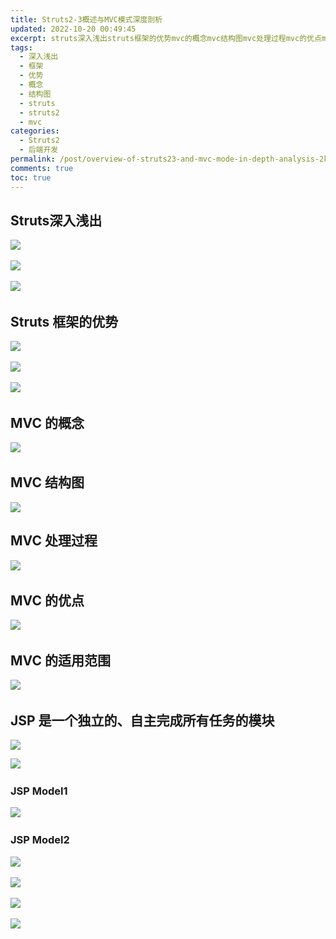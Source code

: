 ```yaml
---
title: Struts2-3概述与MVC模式深度剖析
updated: 2022-10-20 00:49:45
excerpt: struts深入浅出​​​struts框架的优势​​​mvc的概念​mvc结构图mvc处理过程​mvc的优点​mvc的适用范围​jsp是一个独立的自主完成所有任务的模块​jspmodel​jspmodel​​​​
tags:
  - 深入浅出
  - 框架
  - 优势
  - 概念
  - 结构图
  - struts
  - struts2
  - mvc
categories:
  - Struts2
  - 后端开发
permalink: /post/overview-of-struts23-and-mvc-mode-in-depth-analysis-2kiuvt.html
comments: true
toc: true
---
```

## Struts深入浅出

![](https://img1.terwer.space/api/public/20221020010747.png)​

![](https://img1.terwer.space/api/public/20221020010957.png)​

![](https://img1.terwer.space/api/public/20221020011055.png)​

## Struts 框架的优势

![](https://img1.terwer.space/api/public/20221020011250.png)​

![](https://img1.terwer.space/api/public/20221020011341.png)​

![](https://img1.terwer.space/api/public/20221020011525.png)​

## MVC 的概念

![](https://img1.terwer.space/api/public/20221020011715.png)​

## MVC 结构图

![](https://img1.terwer.space/api/public/20221020011810.png) 

## MVC 处理过程

![](https://img1.terwer.space/api/public/20221020012131.png)​

## MVC 的优点

![](https://img1.terwer.space/api/public/20221020013111.png)​

## MVC 的适用范围

![](https://img1.terwer.space/api/public/20221020013243.png)​

## JSP 是一个独立的、自主完成所有任务的模块

![](https://img1.terwer.space/api/public/20221020013357.png) 

![](https://img1.terwer.space/api/public/20221020013517.png)​

### JSP Model1

![](https://img1.terwer.space/api/public/20221020013615.png)​

### JSP Model2

![](https://img1.terwer.space/api/public/20221020013711.png)​

![](https://img1.terwer.space/api/public/20221020013843.png)​

 ![](https://img1.terwer.space/api/public/20221020013946.png)​

![](https://img1.terwer.space/api/public/20221020014055.png)​